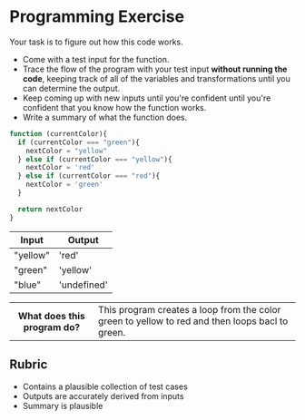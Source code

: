 # Programming Exercise

Your task is to figure out how this code works.

* Come with a test input for the function.
* Trace the flow of the program with your test input **without running the code**, keeping track of all of the variables and transformations until you can determine the output.
* Keep coming up with new inputs until you're confident until you're confident that you know how the function works.
* Write a summary of what the function does.

```js
function (currentColor){
  if (currentColor === "green"){
    nextColor = "yellow"
  } else if (currentColor === "yellow"){
    nextColor = 'red'
  } else if (currentColor === "red"){
    nextColor = 'green'
  }

  return nextColor
}
```

| Input | Output |
| ----- | ------ |
|"yellow"|'red'  | 
|"green"|'yellow'| 
| "blue" |'undefined' | 

<table>
  <tr>
    <th>What does this program do?</th>
    <td>This program creates a loop from the color green to yellow to red and then loops bacl to green.</td>
  </tr>
</table>

## Rubric

* Contains a plausible collection of test cases
* Outputs are accurately derived from inputs
* Summary is plausible
